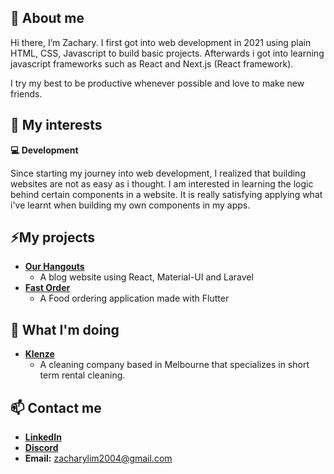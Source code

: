 👋 About me
---

Hi there, I’m Zachary. I first got into web development in 2021 using plain HTML, CSS, Javascript to build basic projects. Afterwards i got into learning javascript frameworks such as React and Next.js (React framework).

I try my best to be productive whenever possible and love to make new friends.

👀 My interests
---

**💻 Development**  

Since starting my journey into web development, I realized that building websites are not as easy as i thought. I am interested in learning the logic behind certain components in a website. It is really satisfying applying what i've learnt when building my own components in my apps.

⚡My projects
---

- [**Our Hangouts**](https://github.com/z-zacree/our-hangout-frontend)
  - A blog website using React, Material-UI and Laravel
- [**Fast Order**](https://github.com/z-zacree/fast-order)
  - A Food ordering application made with Flutter

🌱 What I'm doing
---

- [**Klenze**](https://klenze.vercel.app)
  - A cleaning company based in Melbourne that specializes in short term rental cleaning.

📫 Contact me
---

- [**LinkedIn**](https://www.linkedin.com/in/zachary-lim-993935216/)
- [**Discord**](https://discordapp.com/users/247582289846992897)
- **Email:** zacharylim2004@gmail.com

